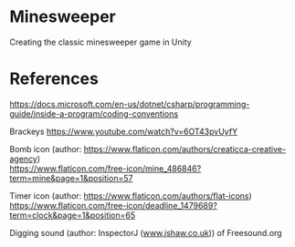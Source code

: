 Minesweeper
===========
Creating the classic minesweeper game in Unity

References
==========
https://docs.microsoft.com/en-us/dotnet/csharp/programming-guide/inside-a-program/coding-conventions

Brackeys https://www.youtube.com/watch?v=6OT43pvUyfY

Bomb icon (author: https://www.flaticon.com/authors/creaticca-creative-agency) \
https://www.flaticon.com/free-icon/mine_486846?term=mine&page=1&position=57

Timer icon (author: https://www.flaticon.com/authors/flat-icons) \
https://www.flaticon.com/free-icon/deadline_1479689?term=clock&page=1&position=65

Digging sound (author: InspectorJ (www.jshaw.co.uk)) of Freesound.org
